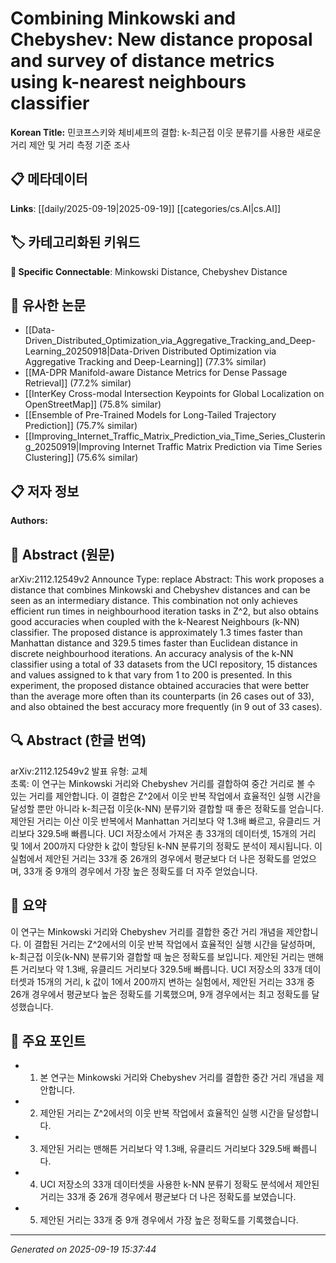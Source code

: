 
# Combining Minkowski and Chebyshev: New distance proposal and survey of distance metrics using k-nearest neighbours classifier

**Korean Title:** 민코프스키와 체비셰프의 결합: k-최근접 이웃 분류기를 사용한 새로운 거리 제안 및 거리 측정 기준 조사

## 📋 메타데이터

**Links**: [[daily/2025-09-19|2025-09-19]] [[categories/cs.AI|cs.AI]]

## 🏷️ 카테고리화된 키워드
**🔗 Specific Connectable**: Minkowski Distance, Chebyshev Distance

## 🔗 유사한 논문
- [[Data-Driven_Distributed_Optimization_via_Aggregative_Tracking_and_Deep-Learning_20250918|Data-Driven Distributed Optimization via Aggregative Tracking and Deep-Learning]] (77.3% similar)
- [[MA-DPR Manifold-aware Distance Metrics for Dense Passage Retrieval]] (77.2% similar)
- [[InterKey Cross-modal Intersection Keypoints for Global Localization on OpenStreetMap]] (75.8% similar)
- [[Ensemble of Pre-Trained Models for Long-Tailed Trajectory Prediction]] (75.7% similar)
- [[Improving_Internet_Traffic_Matrix_Prediction_via_Time_Series_Clustering_20250919|Improving Internet Traffic Matrix Prediction via Time Series Clustering]] (75.6% similar)

## 📋 저자 정보

**Authors:** 

## 📄 Abstract (원문)

arXiv:2112.12549v2 Announce Type: replace 
Abstract: This work proposes a distance that combines Minkowski and Chebyshev distances and can be seen as an intermediary distance. This combination not only achieves efficient run times in neighbourhood iteration tasks in Z^2, but also obtains good accuracies when coupled with the k-Nearest Neighbours (k-NN) classifier. The proposed distance is approximately 1.3 times faster than Manhattan distance and 329.5 times faster than Euclidean distance in discrete neighbourhood iterations. An accuracy analysis of the k-NN classifier using a total of 33 datasets from the UCI repository, 15 distances and values assigned to k that vary from 1 to 200 is presented. In this experiment, the proposed distance obtained accuracies that were better than the average more often than its counterparts (in 26 cases out of 33), and also obtained the best accuracy more frequently (in 9 out of 33 cases).

## 🔍 Abstract (한글 번역)

arXiv:2112.12549v2 발표 유형: 교체  
초록: 이 연구는 Minkowski 거리와 Chebyshev 거리를 결합하여 중간 거리로 볼 수 있는 거리를 제안합니다. 이 결합은 Z^2에서 이웃 반복 작업에서 효율적인 실행 시간을 달성할 뿐만 아니라 k-최근접 이웃(k-NN) 분류기와 결합할 때 좋은 정확도를 얻습니다. 제안된 거리는 이산 이웃 반복에서 Manhattan 거리보다 약 1.3배 빠르고, 유클리드 거리보다 329.5배 빠릅니다. UCI 저장소에서 가져온 총 33개의 데이터셋, 15개의 거리 및 1에서 200까지 다양한 k 값이 할당된 k-NN 분류기의 정확도 분석이 제시됩니다. 이 실험에서 제안된 거리는 33개 중 26개의 경우에서 평균보다 더 나은 정확도를 얻었으며, 33개 중 9개의 경우에서 가장 높은 정확도를 더 자주 얻었습니다.

## 📝 요약

이 연구는 Minkowski 거리와 Chebyshev 거리를 결합한 중간 거리 개념을 제안합니다. 이 결합된 거리는 Z^2에서의 이웃 반복 작업에서 효율적인 실행 시간을 달성하며, k-최근접 이웃(k-NN) 분류기와 결합할 때 높은 정확도를 보입니다. 제안된 거리는 맨해튼 거리보다 약 1.3배, 유클리드 거리보다 329.5배 빠릅니다. UCI 저장소의 33개 데이터셋과 15개의 거리, k 값이 1에서 200까지 변하는 실험에서, 제안된 거리는 33개 중 26개 경우에서 평균보다 높은 정확도를 기록했으며, 9개 경우에서는 최고 정확도를 달성했습니다.

## 🎯 주요 포인트

- 1. 본 연구는 Minkowski 거리와 Chebyshev 거리를 결합한 중간 거리 개념을 제안합니다.

- 2. 제안된 거리는 Z^2에서의 이웃 반복 작업에서 효율적인 실행 시간을 달성합니다.

- 3. 제안된 거리는 맨해튼 거리보다 약 1.3배, 유클리드 거리보다 329.5배 빠릅니다.

- 4. UCI 저장소의 33개 데이터셋을 사용한 k-NN 분류기 정확도 분석에서 제안된 거리는 33개 중 26개 경우에서 평균보다 더 나은 정확도를 보였습니다.

- 5. 제안된 거리는 33개 중 9개 경우에서 가장 높은 정확도를 기록했습니다.

---

*Generated on 2025-09-19 15:37:44*